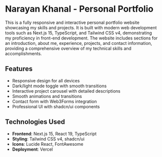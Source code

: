 # Narayan Khanal - Personal Portfolio

This is a fully responsive and interactive personal portfolio website showcasing my skills and projects. It is built with modern web development tools such as Next.js 15, TypeScript, and Tailwind CSS v4, demonstrating my proficiency in front-end development. The website includes sections for an introduction, about me, experience, projects, and contact information, providing a comprehensive overview of my technical skills and accomplishments.

## Features

- Responsive design for all devices
- Dark/light mode toggle with smooth transitions
- Interactive project carousel with detailed descriptions
- Smooth animations and transitions
- Contact form with Web3Forms integration
- Professional UI with shadcn/ui components

## Technologies Used

- **Frontend**: Next.js 15, React 19, TypeScript
- **Styling**: Tailwind CSS v4, shadcn/ui
- **Icons**: Lucide React, FontAwesome
- **Deployment**: Vercel
